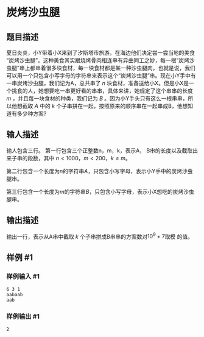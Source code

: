 # 炭烤沙虫腿

## 题目描述

夏日炎炎，小Y带着小X来到了汐斯塔市旅游，在海边他们决定尝一尝当地的美食
“炭烤沙虫腿”。这种美食其实跟烧烤骨肉相连串有异曲同工之妙，每一根“炭烤沙虫腿”串上都串着很多块食材，每一块食材都是某一种沙虫腿肉，也就是说，我们可以用一个只包含小写字母的字符串来表示这个“炭烤沙虫腿”串。现在小Y手中有一串炭烤沙虫腿，我们记为A，总共串了 $n$ 块食材，准备送给小X。但是小X是一个挑食的人，她想要吃一串更好看的串串，具体来讲，她规定了这个串串的长度 $m$ ，并且每一块食材的种类，我们记为 $B$ 。因为小Y手头只有这么一根串串，所以他想截取 $A$ 中的 $k$ 个子串拼在一起，按照原来的顺序串在一起串成B，他想知道有多少种方案?

## 输人描述

输人包含三行。
第一行包含三个正整数n，m，k，表示A， B串的长度以及截取出来子串的段数，其中
$n<1000$，$m<200$，$k \leq m$。

第二行包含一个长度为$n$的字符串$A$，只包含小写字母，表示小Y手中的炭烤沙虫
腿串。

第三行包含一个长度为$m$的字符串$B$，只包含小写字母，表示小X想吃的炭烤沙虫
腿串。

## 输出描述

输出一行，表示从A串中截取 $k$ 个子串拼成B串串的方案数对$10^9+7$取模
的值。

## 样例 #1

### 样例输入 #1

```
6 3 1
aabaab
aab
```

### 样例输出 #1

```
2
```
